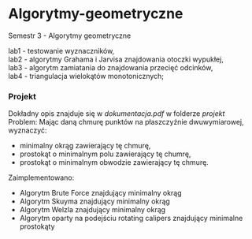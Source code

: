 # Algorytmy-geometryczne
Semestr 3 - Algorytmy geometryczne

lab1 - testowanie wyznaczników,<br>
lab2 - algorytmy Grahama i Jarvisa znajdowania otoczki wypukłej,<br>
lab3 - algorytm zamiatania do znajdowania przecięć odcinków,<br>
lab4 - triangulacja wielokątów monotonicznych;<br>

### Projekt
Dokładny opis znajduje się w <em>dokumentacja.pdf</em> w folderze <em>projekt</em><br>
Problem: Mając daną chmurę punktów na płaszczyźnie dwuwymiarowej, wyznaczyć:
 - minimalny okrąg zawierający tę chmurę,
 - prostokąt o minimalnym polu zawierający tę chumrę,
 - prostokąt o minimalnym obwodzie zawierający tę chmurę.
 
Zaimplementowano:
 - Algorytm Brute Force znajdujący minimalny okrąg
 - Algorytm Skuyma znajdujący minimalny okrąg
 - Algorytm Welzla znajdujący minimalny okrąg
 - Algorytm oparty na podejściu rotating calipers znajdujący minimalne prostokąty
